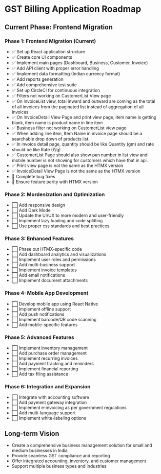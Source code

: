 # GST Billing Application Roadmap

## Current Phase: Frontend Migration

### Phase 1: Frontend Migration (Current)
- ✅ Set up React application structure
- ✅ Create core UI components
- ✅ Implement main pages (Dashboard, Business, Customer, Invoice)
- ✅ Add API client with proper error handling
- ✅ Implement data formatting (Indian currency format)
- ✅ Add reports generation
- ✅ Add comprehensive test suite
- ✅ Set up CircleCI for continuous integration
- ✅ Filters not working on CustomerList View page
- ✅ On InvoiceList view, total inward and outward are coming as the total of all invoices from the paginated list instead of aggregation of all invoices
- ✅ On InvoiceDetail View Page and print view page, item name is getting blank, item name is product name in line item
- ✅ Business filter not working on CustomerList view page
- ✅ When adding line item, Item Name in invoice page should be a searchable drop down of products list.
- ✅ In invoice detail page, quantity should be like Quantity (gm) and rate should be like Rate (₹/g)
- ✅ CustomerList Page should also show pan number in list view and mobile number is not showing for customers which have that in api.
- ✅ Print view page is not the same as the HTMX version
- ✅ InvoiceDetail View Page is not the same as the HTMX version
- 🔄 Complete bug fixes
- 🔄 Ensure feature parity with HTMX version

### Phase 2: Mordenization and Optimization
- ⬜ Add responsive design
- ⬜ Add Dark Mode
- ⬜ Update the UI/UX to more modern and user-friendly
- ⬜ Implement lazy loading and code splitting
- ⬜ Use proper css standards and best practices 

### Phase 3: Enhanced Features
- ⬜ Phase out HTMX-specific code
- ⬜ Add dashboard analytics and visualizations
- ⬜ Implement user roles and permissions
- ⬜ Add multi-business support
- ⬜ Implement invoice templates
- ⬜ Add email notifications
- ⬜ Implement document attachments

### Phase 4: Mobile App Development
- ⬜ Develop mobile app using React Native
- ⬜ Implement offline support
- ⬜ Add push notifications
- ⬜ Implement barcode/QR code scanning
- ⬜ Add mobile-specific features

### Phase 5: Advanced Features
- ⬜ Implement inventory management
- ⬜ Add purchase order management
- ⬜ Implement recurring invoices
- ⬜ Add payment tracking and reminders
- ⬜ Implement financial reporting
- ⬜ Add tax filing assistance

### Phase 6: Integration and Expansion
- ⬜ Integrate with accounting software
- ⬜ Add payment gateway integration
- ⬜ Implement e-invoicing as per government regulations
- ⬜ Add multi-language support
- ⬜ Implement white-labeling options

## Long-term Vision
- Create a comprehensive business management solution for small and medium businesses in India
- Provide seamless GST compliance and reporting
- Offer integrated accounting, inventory, and customer management
- Support multiple business types and industries
